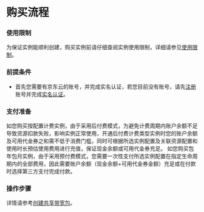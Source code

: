 # 购买流程

### 使用限制
为保证实例能顺利创建，购买实例前请仔细查阅实例使用限制，详细请参见[使用限制](../Introductions/Restrictions.md)。

### 前提条件
- 首先您需要有京东云的账号，并完成实名认证，若您目前没有账号，请先[注册](https://user.jdcloud.com/register?source=jdcloud&ReturnUrl=https%3A%2F%2Fwww.jdcloud.com)账号并完成[实名认证](https://docs.jdcloud.com/cn/real-name-verification/introduction)。

### 支付准备
如您购买按配置计费实例，由于采用后付费模式，为避免计费周期内账户余额不足导致资源扣款失败，影响实例正常使用，开通后付费计费类型实例时您的账户余额及可用代金券之和需不低于消费门槛，同时可根据所选实例配置及关联资源配置和使用时长预估使用费用进行充值，保证现金余额或可用代金券充足。
如您购买包年包月实例，由于采用预付费模式，您需要一次性支付所选实例配置在指定生命周期内的全部费用，因此需要账户余额（现金余额+可用代金券金额）充足或在付款时选择第三方支付完成付款。

### 操作步骤
详情请参考[创建共享带宽包](../Operation-Guide/Create-Bwp.md)。
